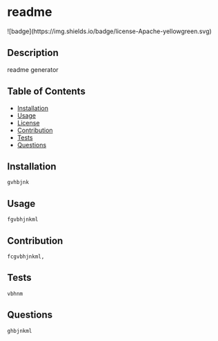 
  <h1>readme </h1>
  ![badge](https://img.shields.io/badge/license-Apache-yellowgreen.svg)

  ## Description
   readme generator

  ## Table of Contents
   - [Installation](#Installation)
   - [Usage](#Usage)
   - [License](#License)
   - [Contribution](#Contribution)
   - [Tests](#Tests)
   - [Questions](#questions)
   
  ## Installation
    gvhbjnk
  ## Usage
    fgvbhjnkml
  ## Contribution
    fcgvbhjnkml,
  ## Tests
    vbhnm
  ## Questions
    ghbjnkml



   